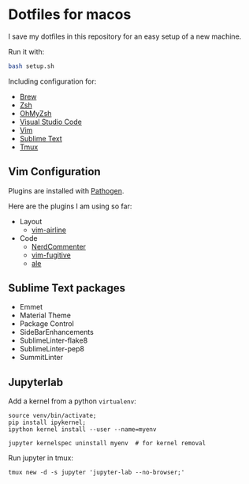 # Dotfiles for macos

I save my dotfiles in this repository for an easy setup of a new machine.

Run it with:

``` bash
bash setup.sh
```

Including configuration for:

- [Brew](https://brew.sh/)
- [Zsh](http://www.zsh.org/)
- [OhMyZsh](http://ohmyz.sh/)
- [Visual Studio Code](https://code.visualstudio.com/)
- [Vim](https://www.vim.org/)
- [Sublime Text](https://www.sublimetext.com/)
- [Tmux](https://github.com/tmux/tmux)

## Vim Configuration

Plugins are installed with [Pathogen](https://github.com/tpope/vim-pathogen).

Here are the plugins I am using so far:

- Layout
  - [vim-airline](https://github.com/vim-airline/vim-airline)
- Code
  - [NerdCommenter](https://github.com/scrooloose/nerdcommenter)
  - [vim-fugitive](https://github.com/tpope/vim-fugitive)
  - [ale](https://github.com/w0rp/ale)

## Sublime Text packages

- Emmet
- Material Theme
- Package Control
- SideBarEnhancements
- SublimeLinter-flake8
- SublimeLinter-pep8
- SummitLinter

## Jupyterlab

Add a kernel from a python `virtualenv`:

``` text
source venv/bin/activate;
pip install ipykernel;
ipython kernel install --user --name=myenv

jupyter kernelspec uninstall myenv  # for kernel removal
```

Run jupyter in tmux: 

```
tmux new -d -s jupyter 'jupyter-lab --no-browser;'
```
